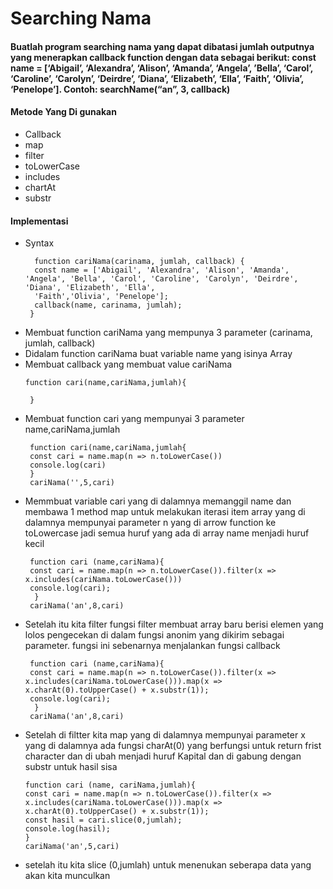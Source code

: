 # Searching Nama
 #### Buatlah program searching nama yang dapat dibatasi jumlah outputnya yang menerapkan callback function dengan data sebagai berikut: const name = [‘Abigail’, ‘Alexandra’, ‘Alison’, ‘Amanda’, ‘Angela’, ’Bella’, ‘Carol’, ‘Caroline’, ‘Carolyn’, ‘Deirdre’, ‘Diana’, ‘Elizabeth’, ‘Ella’, ‘Faith’, ‘Olivia’, ‘Penelope’]. Contoh: searchName(“an”, 3, callback)
 
 #### Metode Yang Di gunakan
   * Callback
   * map
   * filter
   * toLowerCase
   * includes
   * chartAt
   * substr
#### Implementasi
   * Syntax
     ```
       function cariNama(carinama, jumlah, callback) {
       const name = ['Abigail', 'Alexandra', 'Alison', 'Amanda', 'Angela', 'Bella', 'Carol', 'Caroline', 'Carolyn', 'Deirdre', 'Diana', 'Elizabeth', 'Ella',
       'Faith','Olivia', 'Penelope'];
       callback(name, carinama, jumlah);
      }

   * Membuat function cariNama yang mempunya 3 parameter (carinama, jumlah, callback)
   * Didalam function cariNama buat variable name yang isinya Array
   * Membuat callback yang membuat value cariNama
     ```
     function cari(name,cariNama,jumlah){
    
      }
     ```
   * Membuat function cari yang mempunyai 3 parameter name,cariNama,jumlah
     ```
      function cari(name,cariNama,jumlah{
      const cari = name.map(n => n.toLowerCase())
      console.log(cari)
      }
      cariNama('',5,cari)
     ```
   * Memmbuat variable cari yang di dalamnya memanggil name dan membawa 1 method map untuk melakukan iterasi item array yang di dalamnya mempunyai parameter n yang di arrow function ke toLowercase jadi semua huruf yang ada di array name menjadi huruf kecil
      ```
       function cari (name,cariNama){
       const cari = name.map(n => n.toLowerCase()).filter(x => x.includes(cariNama.toLowerCase()))
       console.log(cari);
        }
       cariNama('an',8,cari)
       ```
   * Setelah itu kita filter fungsi filter membuat array baru berisi elemen yang lolos pengecekan di dalam fungsi anonim yang dikirim sebagai parameter. fungsi ini sebenarnya menjalankan fungsi callback
      ```
       function cari (name,cariNama){
       const cari = name.map(n => n.toLowerCase()).filter(x => x.includes(cariNama.toLowerCase())).map(x => x.charAt(0).toUpperCase() + x.substr(1));
       console.log(cari);
        }
       cariNama('an',8,cari)
     ```
   * Setelah di filtter kita map yang di dalamnya mempunyai parameter x yang di dalamnya ada fungsi charAt(0) yang berfungsi untuk return frist character dan di ubah menjadi huruf Kapital dan di gabung dengan substr untuk hasil sisa
     ```
     function cari (name, cariNama,jumlah){
     const cari = name.map(n => n.toLowerCase()).filter(x => x.includes(cariNama.toLowerCase())).map(x => x.charAt(0).toUpperCase() + x.substr(1));
     const hasil = cari.slice(0,jumlah);
     console.log(hasil);
     }
     cariNama('an',5,cari)
  * setelah itu kita slice (0,jumlah) untuk menenukan seberapa data yang akan kita munculkan